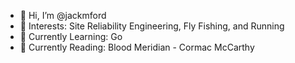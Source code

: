 - 👋 Hi, I’m @jackmford
- 👀 Interests: Site Reliability Engineering, Fly Fishing, and Running
- 🌱 Currently Learning: Go
- 📗 Currently Reading: Blood Meridian - Cormac McCarthy
<!---
jackmford/jackmford is a ✨ special ✨ repository because its `README.md` (this file) appears on your GitHub profile.
You can click the Preview link to take a look at your changes.
--->
